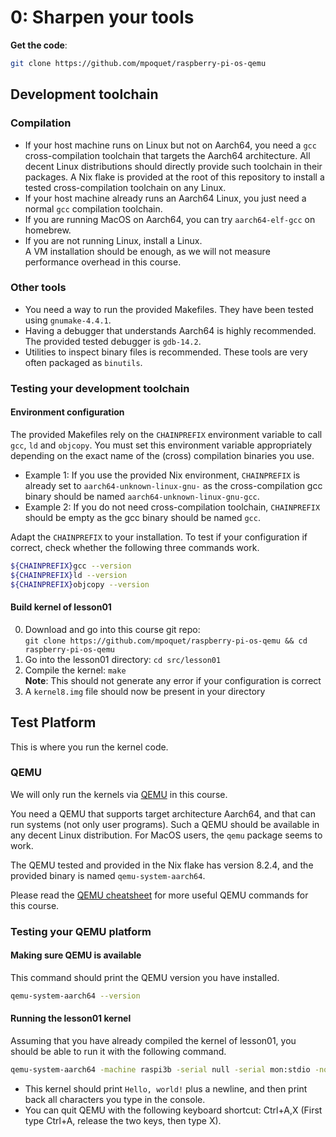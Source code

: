 # 0: Sharpen your tools
**Get the code**:
```sh
git clone https://github.com/mpoquet/raspberry-pi-os-qemu
```

## Development toolchain
### Compilation
- If your host machine runs on Linux but not on Aarch64,
  you need a `gcc` cross-compilation toolchain that targets the Aarch64 architecture.
  All decent Linux distributions should directly provide such toolchain in their packages.
  A Nix flake is provided at the root of this repository to install a tested cross-compilation toolchain on any Linux.
- If your host machine already runs an Aarch64 Linux, you just need a normal `gcc` compilation toolchain.
- If you are running MacOS on Aarch64, you can try `aarch64-elf-gcc` on homebrew.
- If you are not running Linux, install a Linux.  
  A VM installation should be enough, as we will not measure performance overhead in this course.

### Other tools
- You need a way to run the provided Makefiles. They have been tested using `gnumake-4.4.1`.
- Having a debugger that understands Aarch64 is highly recommended. The provided tested debugger is `gdb-14.2`.
- Utilities to inspect binary files is recommended. These tools are very often packaged as `binutils`.

### Testing your development toolchain
#### Environment configuration
The provided Makefiles rely on the `CHAINPREFIX` environment variable to call `gcc`, `ld` and `objcopy`.
You must set this environment variable appropriately depending on the exact name of the (cross) compilation binaries you use.
- Example 1: If you use the provided Nix environment, `CHAINPREFIX` is already set to `aarch64-unknown-linux-gnu-` as the cross-compilation gcc binary should be named `aarch64-unknown-linux-gnu-gcc`.
- Example 2: If you do not need cross-compilation toolchain, `CHAINPREFIX` should be empty as the gcc binary should be named `gcc`.

Adapt the `CHAINPREFIX` to your installation.
To test if your configuration if correct, check whether the following three commands work.

```sh
${CHAINPREFIX}gcc --version
${CHAINPREFIX}ld --version
${CHAINPREFIX}objcopy --version
```

#### Build kernel of lesson01

0. Download and go into this course git repo:  
   `git clone https://github.com/mpoquet/raspberry-pi-os-qemu && cd raspberry-pi-os-qemu`
1. Go into the lesson01 directory: `cd src/lesson01`
2. Compile the kernel: `make`  
   **Note**: This should not generate any error if your configuration is correct
3. A `kernel8.img` file should now be present in your directory

## Test Platform

This is where you run the kernel code.

### QEMU
We will only run the kernels via [QEMU](https://www.qemu.org/) in this course.

You need a QEMU that supports target architecture Aarch64, and that can run systems (not only user programs).
Such a QEMU should be available in any decent Linux distribution.
For MacOS users, the `qemu` package seems to work.

The QEMU tested and provided in the Nix flake has version 8.2.4, and the provided binary is named `qemu-system-aarch64`.

Please read the [QEMU cheatsheet](../qemu.md) for more useful QEMU commands for this course.

### Testing your QEMU platform
#### Making sure QEMU is available
This command should print the QEMU version you have installed.

```sh
qemu-system-aarch64 --version
```

#### Running the lesson01 kernel
Assuming that you have already compiled the kernel of lesson01, you should be able to run it with the following command.

```sh
qemu-system-aarch64 -machine raspi3b -serial null -serial mon:stdio -nographic -kernel ./kernel8.img
```

- This kernel should print `Hello, world!` plus a newline, and then print back all characters you type in the console.
- You can quit QEMU with the following keyboard shortcut: Ctrl+A,X (First type Ctrl+A, release the two keys, then type X).
